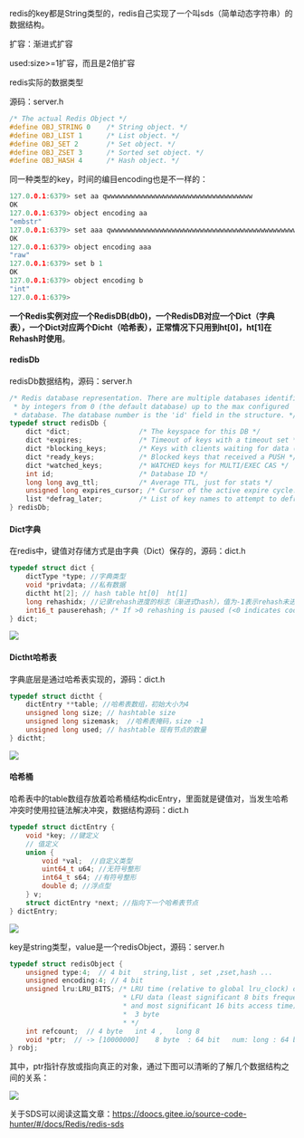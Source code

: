 redis的key都是String类型的，redis自己实现了一个叫sds（简单动态字符串）的数据结构。

扩容：渐进式扩容

used:size>=1扩容，而且是2倍扩容



redis实际的数据类型

源码：server.h

~~~c
/* The actual Redis Object */
#define OBJ_STRING 0    /* String object. */
#define OBJ_LIST 1      /* List object. */
#define OBJ_SET 2       /* Set object. */
#define OBJ_ZSET 3      /* Sorted set object. */
#define OBJ_HASH 4      /* Hash object. */
~~~

同一种类型的key，时间的编目encoding也是不一样的：

~~~c
127.0.0.1:6379> set aa qwwwwwwwwwwwwwwwwwwwwwwwwwwwwwwwwwwww
OK
127.0.0.1:6379> object encoding aa
"embstr"
127.0.0.1:6379> set aaa qwwwwwwwwwwwwwwwwwwwwwwwwwwwwwwwwwwwwwwwwwwwwwwwwwwwwwwwwwwwwww
OK
127.0.0.1:6379> object encoding aaa
"raw"
127.0.0.1:6379> set b 1
OK
127.0.0.1:6379> object encoding b
"int"
127.0.0.1:6379>
~~~

**一个Redis实例对应一个RedisDB(db0)，一个RedisDB对应一个Dict（字典表），一个Dict对应两个Dicht（哈希表），正常情况下只用到ht[0]，ht[1]在Rehash时使用**。

#### redisDb

redisDb数据结构，源码：server.h

~~~c
/* Redis database representation. There are multiple databases identified
 * by integers from 0 (the default database) up to the max configured
 * database. The database number is the 'id' field in the structure. */
typedef struct redisDb {
    dict *dict;                 /* The keyspace for this DB */
    dict *expires;              /* Timeout of keys with a timeout set */
    dict *blocking_keys;        /* Keys with clients waiting for data (BLPOP)*/
    dict *ready_keys;           /* Blocked keys that received a PUSH */
    dict *watched_keys;         /* WATCHED keys for MULTI/EXEC CAS */
    int id;                     /* Database ID */
    long long avg_ttl;          /* Average TTL, just for stats */
    unsigned long expires_cursor; /* Cursor of the active expire cycle. */
    list *defrag_later;         /* List of key names to attempt to defrag one by one, gradually. */
} redisDb;
~~~

#### Dict字典

在redis中，键值对存储方式是由字典（Dict）保存的，源码：dict.h

~~~c
typedef struct dict {
    dictType *type;	//字典类型
    void *privdata;	//私有数据
    dictht ht[2]; // hash table ht[0]  ht[1]
    long rehashidx; //记录rehash进度的标志（渐进式hash），值为-1表示rehash未进行
    int16_t pauserehash; /* If >0 rehashing is paused (<0 indicates coding error) 当前正在迭代的迭代器数*/
} dict;
~~~

![](https://z3.ax1x.com/2021/06/28/RNNUgK.png)

#### Dictht哈希表

字典底层是通过哈希表实现的，源码：dict.h

~~~c
typedef struct dictht {
    dictEntry **table; //哈希表数组，初始大小为4
    unsigned long size; // hashtable size
    unsigned long sizemask;  //哈希表掩码，size -1
    unsigned long used; // hashtable 现有节点的数量
} dictht;
~~~

![](https://z3.ax1x.com/2021/06/28/RNtHXD.png)

#### 哈希桶

哈希表中的table数组存放着哈希桶结构dicEntry，里面就是键值对，当发生哈希冲突时使用拉链法解决冲突，数据结构源码：dict.h

~~~c
typedef struct dictEntry {
    void *key; //键定义
    // 值定义
    union {
        void *val;  //自定义类型
        uint64_t u64; //无符号整形
        int64_t s64; //有符号整形
        double d; //浮点型
    } v;
    struct dictEntry *next; //指向下一个哈希表节点
} dictEntry;
~~~

![](https://z3.ax1x.com/2021/06/28/RNNFBQ.png)

key是string类型，value是一个redisObject，源码：server.h

~~~c
typedef struct redisObject {
    unsigned type:4;  // 4 bit   string,list , set ,zset,hash ...
    unsigned encoding:4; // 4 bit
    unsigned lru:LRU_BITS; /* LRU time (relative to global lru_clock) or
                            * LFU data (least significant 8 bits frequency
                            * and most significant 16 bits access time).
                            *  3 byte
                            * */
    int refcount;  // 4 byte   int 4 ,   long 8
    void *ptr;  // -> [10000000]    8 byte  : 64 bit   num: long : 64 bit =  8 byte
} robj;
~~~

其中，ptr指针存放或指向真正的对象，通过下图可以清晰的了解几个数据结构之间的关系：

![](https://z3.ax1x.com/2021/06/28/RNadTH.png)

关于SDS可以阅读这篇文章：https://doocs.gitee.io/source-code-hunter/#/docs/Redis/redis-sds